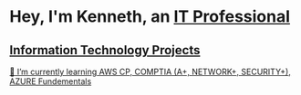 <h1> Hey, I'm Kenneth, an <a href="https://www.linkedin.com/in/kenneth-stewart-479ba6182/"> IT Professional </h1>
  
  <h2>  Information Technology Projects </h2>

  
🌱 I’m currently learning AWS CP, COMPTIA (A+, NETWORK+, SECURITY+), AZURE Fundementals
